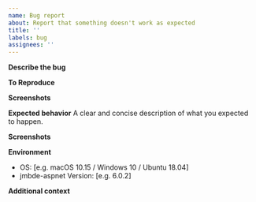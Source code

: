 ```yaml
---
name: Bug report
about: Report that something doesn't work as expected
title: ''
labels: bug
assignees: ''
---
```


**Describe the bug**

<!-- A clear and concise description of what the bug is. -->

**To Reproduce**

<!-- Steps to reproduce the behavior. -->

**Screenshots**

<!-- If applicable, add screenshots to help explain your problem. -->

**Expected behavior** A clear and concise description of what you expected to happen.

**Screenshots**

<!-- If applicable, add screenshots to help explain your problem. -->

**Environment**

<!-- Your environment is usually important for finding the cause of the bug. -->
<!-- You can get the jmbde-aspnet version by clicking `Help`->`Build Info` in the GUI. -->

-   OS: [e.g. macOS 10.15 / Windows 10 / Ubuntu 18.04]
-   jmbde-aspnet Version: [e.g. 6.0.2]

**Additional context**

<!-- Add any other context about the problem here. -->
